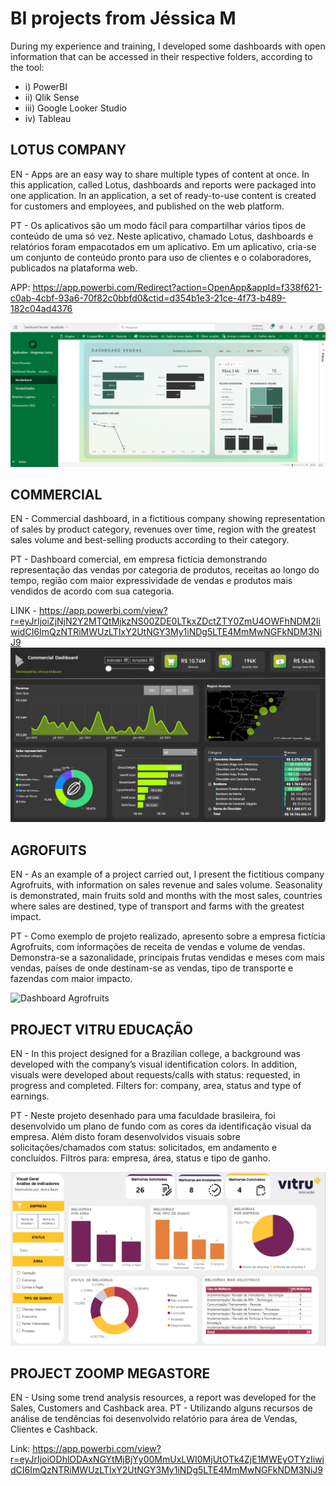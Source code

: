 # BI projects from Jéssica M 

During my experience and training, I developed some dashboards with open information that can be accessed in their respective folders, according to the tool:
- i) PowerBI
- ii) Qlik Sense
- iii) Google Looker Studio
- iv) Tableau


## LOTUS COMPANY

EN - Apps are an easy way to share multiple types of content at once. In this application, called Lotus, dashboards and reports were packaged into one application.
In an application, a set of ready-to-use content is created for customers and employees, and published on the web platform.

PT - Os aplicativos são um modo fácil para compartilhar vários tipos de conteúdo de uma só vez. Neste aplicativo, chamado Lotus, dashboards e relatórios foram empacotados em um aplicativo. 
Em um aplicativo, cria-se um conjunto de conteúdo pronto para uso de clientes e o colaboradores, publicados na plataforma web.

APP: https://app.powerbi.com/Redirect?action=OpenApp&appId=f338f621-c0ab-4cbf-93a6-70f82c0bbfd0&ctid=d354b1e3-21ce-4f73-b489-182c04ad4376

![Aplicativo Lotus](https://github.com/jessicabauer/BI_projects/blob/main/Dashboards%20PowerBI/APLICATIVO%20PBI.png)



## COMMERCIAL 
EN - Commercial dashboard, in a fictitious company showing representation of sales by product category, revenues over time, region with the greatest sales volume and best-selling products according to their category.

PT - Dashboard comercial, em empresa fictícia demonstrando representação das vendas por categoria de produtos, receitas ao longo do tempo, região com maior expressividade de vendas e produtos mais vendidos  de acordo com sua categoria.

LINK - https://app.powerbi.com/view?r=eyJrIjoiZjNjN2Y2MTQtMjkzNS00ZDE0LTkxZDctZTY0ZmU4OWFhNDM2IiwidCI6ImQzNTRiMWUzLTIxY2UtNGY3My1iNDg5LTE4MmMwNGFkNDM3NiJ9
![Commercial Dashboard ](https://github.com/jessicabauer/BI_projects/blob/main/Dashboards%20PowerBI/Dashboard%20PBI%20-%20Commercial.PNG)

## AGROFUITS

EN - As an example of a project carried out, I present the fictitious company Agrofruits, with information on sales revenue and sales volume.
Seasonality is demonstrated, main fruits sold and months with the most sales, countries where sales are destined, type of transport and farms with the greatest impact.

PT - Como exemplo de projeto realizado, apresento sobre a empresa fictícia Agrofruits, com informações de receita de vendas e volume de vendas. 
Demonstra-se a sazonalidade, principais frutas vendidas e meses com mais vendas, países de onde destinam-se as vendas, tipo de transporte e fazendas com maior impacto.

![Dashboard Agrofruits ](https://github.com/jessicabauer/BI_projects/blob/main/Dashboards%20PowerBI/Sales%20PowerBI%20-%20J%C3%A9ssica%20M%20Bauer.png?raw=true)

## PROJECT VITRU EDUCAÇÃO

EN - In this project designed for a Brazilian college, a background was developed with the company’s visual identification colors.
In addition, visuals were developed about requests/calls with status: requested, in progress and completed. Filters for: company, area, status and type of earnings.

PT - Neste projeto desenhado para uma faculdade brasileira, foi desenvolvido um plano de fundo com as cores da identificação visual da empresa.
Além disto foram desenvolvidos visuais sobre solicitações/chamados com status: solicitados, em andamento e concluídos. Filtros para: empresa, área, status e tipo de ganho.

![Dashboard Vitru Educação ](https://github.com/jessicabauer/BI_projects/blob/main/Dashboards%20PowerBI/Dashboard%20PBI%20-%20Vitru%20Educa%C3%A7%C3%A3o.PNG?raw=true)


## PROJECT ZOOMP MEGASTORE

EN - Using some trend analysis resources, a report was developed for the Sales, Customers and Cashback area.
PT - Utilizando alguns recursos de análise de tendências foi desenvolvido relatório para área de Vendas, Clientes e Cashback.

Link: https://app.powerbi.com/view?r=eyJrIjoiODhlODAxNGYtMjBjYy00MmUxLWI0MjUtOTk4ZjE1MWEyOTYzIiwidCI6ImQzNTRiMWUzLTIxY2UtNGY3My1iNDg5LTE4MmMwNGFkNDM3NiJ9
